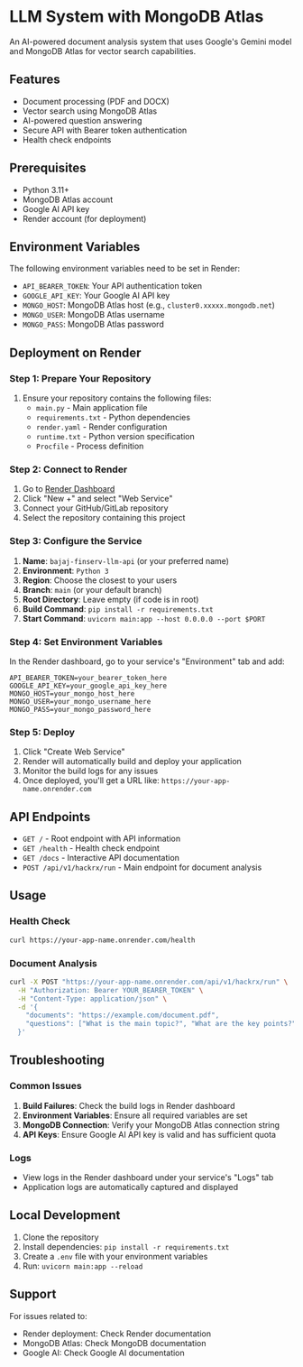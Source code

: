 # LLM System with MongoDB Atlas

An AI-powered document analysis system that uses Google's Gemini model and MongoDB Atlas for vector search capabilities.

## Features

- Document processing (PDF and DOCX)
- Vector search using MongoDB Atlas
- AI-powered question answering
- Secure API with Bearer token authentication
- Health check endpoints

## Prerequisites

- Python 3.11+
- MongoDB Atlas account
- Google AI API key
- Render account (for deployment)

## Environment Variables

The following environment variables need to be set in Render:

- `API_BEARER_TOKEN`: Your API authentication token
- `GOOGLE_API_KEY`: Your Google AI API key
- `MONGO_HOST`: MongoDB Atlas host (e.g., `cluster0.xxxxx.mongodb.net`)
- `MONGO_USER`: MongoDB Atlas username
- `MONGO_PASS`: MongoDB Atlas password

## Deployment on Render

### Step 1: Prepare Your Repository

1. Ensure your repository contains the following files:
   - `main.py` - Main application file
   - `requirements.txt` - Python dependencies
   - `render.yaml` - Render configuration
   - `runtime.txt` - Python version specification
   - `Procfile` - Process definition

### Step 2: Connect to Render

1. Go to [Render Dashboard](https://dashboard.render.com/)
2. Click "New +" and select "Web Service"
3. Connect your GitHub/GitLab repository
4. Select the repository containing this project

### Step 3: Configure the Service

1. **Name**: `bajaj-finserv-llm-api` (or your preferred name)
2. **Environment**: `Python 3`
3. **Region**: Choose the closest to your users
4. **Branch**: `main` (or your default branch)
5. **Root Directory**: Leave empty (if code is in root)
6. **Build Command**: `pip install -r requirements.txt`
7. **Start Command**: `uvicorn main:app --host 0.0.0.0 --port $PORT`

### Step 4: Set Environment Variables

In the Render dashboard, go to your service's "Environment" tab and add:

```
API_BEARER_TOKEN=your_bearer_token_here
GOOGLE_API_KEY=your_google_api_key_here
MONGO_HOST=your_mongo_host_here
MONGO_USER=your_mongo_username_here
MONGO_PASS=your_mongo_password_here
```

### Step 5: Deploy

1. Click "Create Web Service"
2. Render will automatically build and deploy your application
3. Monitor the build logs for any issues
4. Once deployed, you'll get a URL like: `https://your-app-name.onrender.com`

## API Endpoints

- `GET /` - Root endpoint with API information
- `GET /health` - Health check endpoint
- `GET /docs` - Interactive API documentation
- `POST /api/v1/hackrx/run` - Main endpoint for document analysis

## Usage

### Health Check
```bash
curl https://your-app-name.onrender.com/health
```

### Document Analysis
```bash
curl -X POST "https://your-app-name.onrender.com/api/v1/hackrx/run" \
  -H "Authorization: Bearer YOUR_BEARER_TOKEN" \
  -H "Content-Type: application/json" \
  -d '{
    "documents": "https://example.com/document.pdf",
    "questions": ["What is the main topic?", "What are the key points?"]
  }'
```

## Troubleshooting

### Common Issues

1. **Build Failures**: Check the build logs in Render dashboard
2. **Environment Variables**: Ensure all required variables are set
3. **MongoDB Connection**: Verify your MongoDB Atlas connection string
4. **API Keys**: Ensure Google AI API key is valid and has sufficient quota

### Logs

- View logs in the Render dashboard under your service's "Logs" tab
- Application logs are automatically captured and displayed

## Local Development

1. Clone the repository
2. Install dependencies: `pip install -r requirements.txt`
3. Create a `.env` file with your environment variables
4. Run: `uvicorn main:app --reload`

## Support

For issues related to:
- Render deployment: Check Render documentation
- MongoDB Atlas: Check MongoDB documentation
- Google AI: Check Google AI documentation
